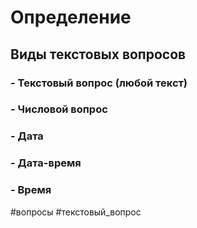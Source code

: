 # Определение
## Виды текстовых вопросов
### - Текстовый вопрос (любой текст)

### - Числовой вопрос
### - Дата
### - Дата-время
### - Время
#вопросы #текстовый_вопрос